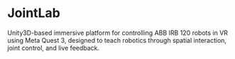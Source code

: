 # JointLab
Unity3D-based immersive platform for controlling ABB IRB 120 robots in VR using Meta Quest 3, designed to teach robotics through spatial interaction, joint control, and live feedback.
